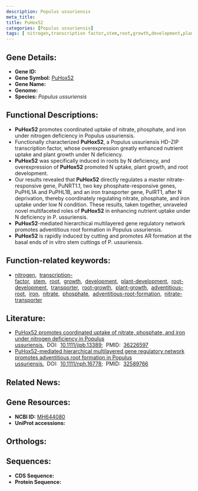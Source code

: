 ```yaml
---
description: Populus ussuriensis
meta_title:
title: PuHox52
categories: [Populus ussuriensis]
tags: [ nitrogen,transcription factor,stem,root,growth,development,plant development,root development,transporter,root growth,plant growth,adventitious root,iron,nitrate,phosphate,adventitious root formation,nitrate transporter ]
---
```


## Gene Details:
- **Gene ID:** []()
- **Gene Symbol:** <u>PuHox52</u>
- **Gene Name:** 
- **Genome:** []()
- **Species:** *Populus ussuriensis*

## Functional Descriptions:
   - **PuHox52** promotes coordinated uptake of nitrate, phosphate, and iron under nitrogen deficiency in Populus ussuriensis.
   - Functionally characterized **PuHox52**, a Populus ussuriensis HD-ZIP transcription factor, whose overexpression greatly enhanced nutrient uptake and plant growth under N deficiency.
   - **PuHox52** was specifically induced in roots by N deficiency, and overexpression of **PuHox52** promoted N uptake, plant growth, and root development.
   - Our results revealed that **PuHox52** directly regulates a master nitrate-responsive gene, PuNRT1.1, two key phosphate-responsive genes, PuPHL1A and PuPHL1B, and an iron transporter gene, PuIRT1, after N deprivation, thereby coordinately regulating nitrate, phosphate, and iron uptake under low N condition. These results, taken together, unraveled novel multifaceted roles of **PuHox52** in enhancing nutrient uptake under N deficiency in P. ussuriensis.
   - **PuHox52**-mediated hierarchical multilayered gene regulatory network promotes adventitious root formation in Populus ussuriensis.
   - **PuHox52** is rapidly induced by cutting and promotes AR formation at the basal ends of in vitro stem cuttings of P. ussuriensis.

## Function-related keywords:
   - [nitrogen](/tags/nitrogen/),&nbsp;&nbsp;[transcription-factor](/tags/transcription-factor/),&nbsp;&nbsp;[stem](/tags/stem/),&nbsp;&nbsp;[root](/tags/root/),&nbsp;&nbsp;[growth](/tags/growth/),&nbsp;&nbsp;[development](/tags/development/),&nbsp;&nbsp;[plant-development](/tags/plant-development/),&nbsp;&nbsp;[root-development](/tags/root-development/),&nbsp;&nbsp;[transporter](/tags/transporter/),&nbsp;&nbsp;[root-growth](/tags/root-growth/),&nbsp;&nbsp;[plant-growth](/tags/plant-growth/),&nbsp;&nbsp;[adventitious-root](/tags/adventitious-root/),&nbsp;&nbsp;[iron](/tags/iron/),&nbsp;&nbsp;[nitrate](/tags/nitrate/),&nbsp;&nbsp;[phosphate](/tags/phosphate/),&nbsp;&nbsp;[adventitious-root-formation](/tags/adventitious-root-formation/),&nbsp;&nbsp;[nitrate-transporter](/tags/nitrate-transporter/)

## Literature:
   - [PuHox52 promotes coordinated uptake of nitrate, phosphate, and iron under nitrogen deficiency in Populus ussuriensis.](https://doi.org/10.1111/jipb.13389)&nbsp;&nbsp;DOI:&nbsp;&nbsp;[10.1111/jipb.13389](https://doi.org/10.1111/jipb.13389);&nbsp;&nbsp;PMID:&nbsp;&nbsp;[36226597](https://pubmed.ncbi.nlm.nih.gov/36226597/)
   - [PuHox52-mediated hierarchical multilayered gene regulatory network promotes adventitious root formation in Populus ussuriensis.](https://doi.org/10.1111/nph.16778)&nbsp;&nbsp;DOI:&nbsp;&nbsp;[10.1111/nph.16778](https://doi.org/10.1111/nph.16778);&nbsp;&nbsp;PMID:&nbsp;&nbsp;[32589766](https://pubmed.ncbi.nlm.nih.gov/32589766/)

## Related News:

## Gene Resources:
- **NCBI ID:**  [MH644080](https://www.ncbi.nlm.nih.gov/gene/?term=MH644080)
- **UniProt accessions:**  [](https://www.uniprot.org/uniprotkb//entry)

## Orthologs:

## Sequences:
- **CDS Sequence:**
- **Protein Sequence:**
